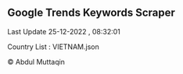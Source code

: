 

## Google Trends Keywords Scraper 
 
Last Update 25-12-2022 , 08:32:01

Country List :
VIETNAM.json



© Abdul Muttaqin 
